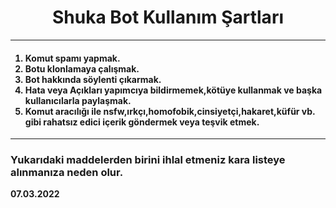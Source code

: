 <h1 align="center">Shuka Bot Kullanım Şartları</h1>

<hr></hr>
<h4>
  
1. Komut spamı yapmak.
2. Botu klonlamaya çalışmak.
3. Bot hakkında söylenti çıkarmak.
4. Hata veya Açıkları yapımcıya bildirmemek,kötüye kullanmak ve başka kullanıcılarla paylaşmak.
5. Komut aracılığı ile nsfw,ırkçı,homofobik,cinsiyetçi,hakaret,küfür vb. gibi rahatsız edici içerik göndermek veya teşvik etmek.

</h4>
<hr></hr>

<h3>Yukarıdaki maddelerden birini ihlal etmeniz kara listeye alınmanıza neden olur.</h3>

<b>07.03.2022</b>
